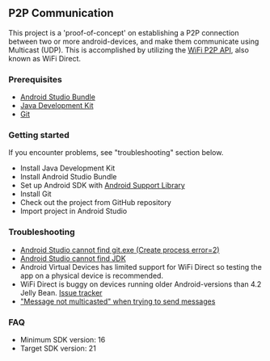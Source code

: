 ## P2P Communication
This project is a 'proof-of-concept' on establishing a P2P connection between two or more android-devices, and make them communicate using Multicast (UDP). This is accomplished by utilizing the [WiFi P2P API](http://developer.android.com/guide/topics/connectivity/wifip2p.html), also known as WiFi Direct.

### Prerequisites
 - [Android Studio Bundle](http://developer.android.com/sdk/index.html#)
 - [Java Development Kit](http://www.oracle.com/technetwork/java/javase/downloads/index.html)
 - [Git](http://git-scm.com/downloads)

### Getting started
If you encounter problems, see "troubleshooting" section below.
- Install Java Development Kit
- Install Android Studio Bundle
- Set up Android SDK with [Android Support Library](https://developer.android.com/tools/support-library/setup.html)
- Install Git
- Check out the project from GitHub repository
- Import project in Android Studio

### Troubleshooting
- [Android Studio cannot find git.exe (Create process error=2)](https://github.com/bouvet-bergen/p2pcommunication/wiki/Set-git-executable-path)
- [Android Studio cannot find JDK](https://github.com/bouvet-bergen/p2pcommunication/wiki/Set-JAVA_HOME-environment-variable)
- Android Virtual Devices has limited support for WiFi Direct so testing the app on a physical device is recommended.
- WiFi Direct is buggy on devices running older Android-versions than 4.2 Jelly Bean. [Issue tracker](https://code.google.com/p/android/issues/detail?id=43004)
- ["Message not multicasted" when trying to send messages](https://github.com/bouvet-bergen/p2pcommunication/wiki/Message-not-multicasted)

### FAQ
- Minimum SDK version: 16
- Target SDK version: 21



